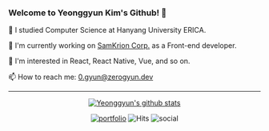 
### Welcome to Yeonggyun Kim's Github! 👋
🏫 I studied Computer Science at Hanyang University ERICA.

🔭 I'm currently working on [SamKrion Corp.](http://www.domo.do/) as a Front-end developer.

🌱 I'm interested in React, React Native, Vue, and so on.

<!-- 🍭 I was a member of [Developer Student Club](https://developers.google.com/community/dsc) -->

📫 How to reach me: 0.gyun@zerogyun.dev
<hr>
<div align=center>
  
  [![Yeonggyun's github stats](https://github-readme-stats.vercel.app/api?username=CXZ7720&show_icons=true)](https://github.com/anuraghazra/github-readme-stats)
  
  [![portfolio](https://img.shields.io/badge/Portfolio-HERE-9cf)](https://zerogyun.dev/resume) 
  ![Hits](https://hits.seeyoufarm.com/api/count/incr/badge.svg?url=https%3A%2F%2Fgithub.com%2FCXZ7720)
  ![social](https://img.shields.io/github/followers/CXZ7720?style=social)
  
</div>

<!--
**CXZ7720/CXZ7720** is a ✨ _special_ ✨ repository because its `README.md` (this file) appears on your GitHub profile.

Here are some ideas to get you started:

- 🔭 I’m currently working on ...
- 🌱 I’m currently learning ...
- 👯 I’m looking to collaborate on ...
- 🤔 I’m looking for help with ...
- 💬 Ask me about ...
- 📫 How to reach me: ...
- 😄 Pronouns: ...
- ⚡ Fun fact: ...
-->
